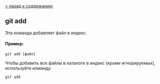 [< назад к содержанию](./readme.md)


## git add

Эта команда добавляет файл в индекс.

#### Пример:

``` php=
git add [файл]
```

Чтобы добавить все файлы в каталоге в индекс (кроме игнорируемых), используйте команду:

```php=
git add
```